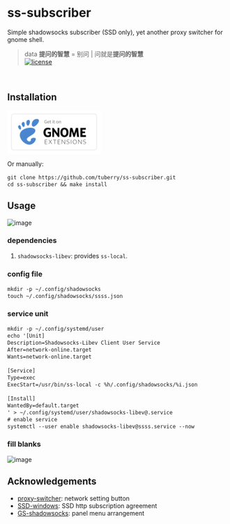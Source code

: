# ss-subscriber
Simple shadowsocks subscriber (SSD only), yet another proxy switcher for gnome shell.

> data **提问的智慧** = 别问 | 问就是**提问的智慧**<br>
[![license]](/LICENSE)

<br>

## Installation
[<img src="https://raw.githubusercontent.com/andyholmes/gnome-shell-extensions-badge/master/get-it-on-ego.svg?sanitize=true" alt="Get it on GNOME Extensions" height="100" align="middle">][EGO]

Or manually:
```shell
git clone https://github.com/tuberry/ss-subscriber.git
cd ss-subscriber && make install
```
## Usage

![image](https://user-images.githubusercontent.com/17917040/81277066-76b7dd00-9086-11ea-953e-af4236c17ee7.png)

### dependencies
1. `shadowsocks-libev`: provides `ss-local`.
### config file
```
mkdir -p ~/.config/shadowsocks
touch ~/.config/shadowsocks/ssss.json
```
### service unit
```
mkdir -p ~/.config/systemd/user
echo '[Unit]
Description=Shadowsocks-Libev Client User Service
After=network-online.target
Wants=network-online.target

[Service]
Type=exec
ExecStart=/usr/bin/ss-local -c %h/.config/shadowsocks/%i.json

[Install]
WantedBy=default.target
' > ~/.config/systemd/user/shadowsocks-libev@.service
# enable service
systemctl --user enable shadowsocks-libev@ssss.service --now
```

### fill blanks
![image](https://user-images.githubusercontent.com/17917040/99905245-aa98de00-2d0a-11eb-9ce4-6233293ee011.png)

## Acknowledgements
* [proxy-switcher](https://github.com/tomflannaghan/proxy-switcher): network setting button
* [SSD-windows](https://github.com/TheCGDF/SSD-Windows/wiki/HTTP-Subscription-Agreement): SSD http subscription agreement
* [GS-shadowsocks](https://github.com/ylxdzsw/gnome-shell-extension-shadowsocks): panel menu arrangement

[license]:https://img.shields.io/badge/license-GPLv3-green.svg
[EGO]:https://extensions.gnome.org/extension/3073/ss-subscriber/
